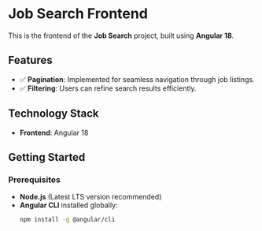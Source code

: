 # Job Search Frontend

This is the frontend of the **Job Search** project, built using **Angular 18**.

## Features
- ✅ **Pagination**: Implemented for seamless navigation through job listings.
- ✅ **Filtering**: Users can refine search results efficiently.

## Technology Stack
- **Frontend**: Angular 18

## Getting Started

### Prerequisites
- **Node.js** (Latest LTS version recommended)
- **Angular CLI** installed globally:  
  ```sh
  npm install -g @angular/cli
